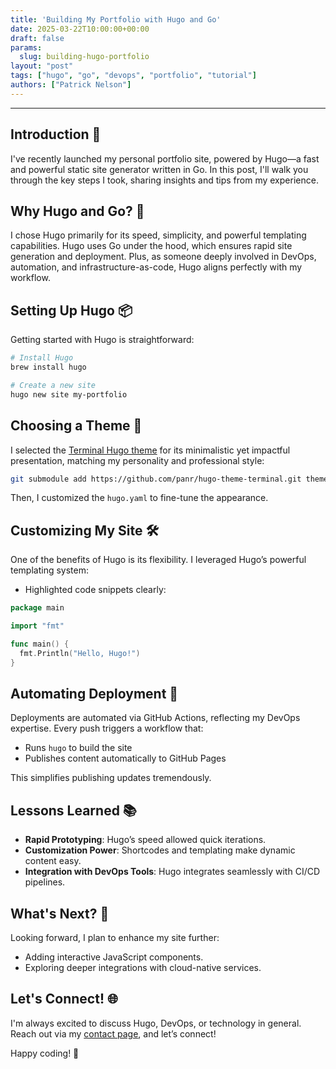 ```yaml
---
title: 'Building My Portfolio with Hugo and Go'
date: 2025-03-22T10:00:00+00:00
draft: false
params:
  slug: building-hugo-portfolio
layout: "post"
tags: ["hugo", "go", "devops", "portfolio", "tutorial"]
authors: ["Patrick Nelson"]
---
```


---

## Introduction 👋

I've recently launched my personal portfolio site, powered by Hugo—a fast and powerful static site generator written in Go. In this post, I'll walk you through the key steps I took, sharing insights and tips from my experience.

## Why Hugo and Go? 🚀

I chose Hugo primarily for its speed, simplicity, and powerful templating capabilities. Hugo uses Go under the hood, which ensures rapid site generation and deployment. Plus, as someone deeply involved in DevOps, automation, and infrastructure-as-code, Hugo aligns perfectly with my workflow.

## Setting Up Hugo 📦

Getting started with Hugo is straightforward:

```bash
# Install Hugo
brew install hugo

# Create a new site
hugo new site my-portfolio
```

## Choosing a Theme 🎨

I selected the [Terminal Hugo theme](https://themes.gohugo.io/themes/hugo-theme-terminal/) for its minimalistic yet impactful presentation, matching my personality and professional style:

```bash
git submodule add https://github.com/panr/hugo-theme-terminal.git themes/terminal
```

Then, I customized the `hugo.yaml` to fine-tune the appearance.

## Customizing My Site 🛠️

One of the benefits of Hugo is its flexibility. I leveraged Hugo’s powerful templating system:

- Highlighted code snippets clearly:

```go
package main

import "fmt"

func main() {
  fmt.Println("Hello, Hugo!")
}
```

## Automating Deployment 🤖

Deployments are automated via GitHub Actions, reflecting my DevOps expertise. Every push triggers a workflow that:

- Runs `hugo` to build the site
- Publishes content automatically to GitHub Pages

This simplifies publishing updates tremendously.

## Lessons Learned 📚

- **Rapid Prototyping**: Hugo’s speed allowed quick iterations.
- **Customization Power**: Shortcodes and templating make dynamic content easy.
- **Integration with DevOps Tools**: Hugo integrates seamlessly with CI/CD pipelines.

## What's Next? 🔮

Looking forward, I plan to enhance my site further:

- Adding interactive JavaScript components.
- Exploring deeper integrations with cloud-native services.

## Let's Connect! 🌐

I'm always excited to discuss Hugo, DevOps, or technology in general. Reach out via my [contact page](/contact), and let’s connect!

Happy coding! 🎉

